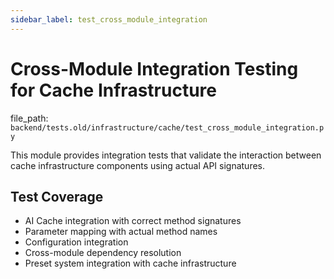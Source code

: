 ```yaml
---
sidebar_label: test_cross_module_integration
---
```


# Cross-Module Integration Testing for Cache Infrastructure

  file_path: `backend/tests.old/infrastructure/cache/test_cross_module_integration.py`

This module provides integration tests that validate the interaction between
cache infrastructure components using actual API signatures.

## Test Coverage

- AI Cache integration with correct method signatures
- Parameter mapping with actual method names
- Configuration integration
- Cross-module dependency resolution
- Preset system integration with cache infrastructure
